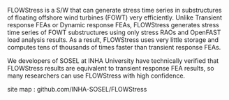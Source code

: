 FLOWStress is a S/W that can generate stress time series in substructures of floating offshore wind turbines (FOWT) very efficiently. Unlike Transient response FEAs or Dynamic response FEAs, FLOWStress generates stress time series of FOWT substructures using only stress RAOs and OpenFAST load analysis results. As a result, FLOWStress uses very little storage and computes tens of thousands of times faster than transient response FEAs.

We developers of SOSEL at INHA University have technically verified that FLOWStress results are equivalent to transient response FEA results, so many researchers can use FLOWStress with high confidence.

site map : github.com/INHA-SOSEL/FLOWStress
